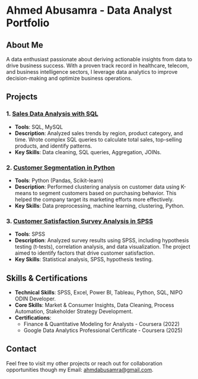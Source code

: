 # Ahmed Abusamra - Data Analyst Portfolio

## About Me
A data enthusiast passionate about deriving actionable insights from data to drive business success. With a proven track record in healthcare, telecom, and business intelligence sectors, I leverage data analytics to improve decision-making and optimize business operations.

## Projects

### 1. [Sales Data Analysis with SQL](link)
- **Tools**: SQL, MySQL
- **Description**: Analyzed sales trends by region, product category, and time. Wrote complex SQL queries to calculate total sales, top-selling products, and identify patterns.
- **Key Skills**: Data cleaning, SQL queries, Aggregation, JOINs.

### 2. [Customer Segmentation in Python](link)
- **Tools**: Python (Pandas, Scikit-learn)
- **Description**: Performed clustering analysis on customer data using K-means to segment customers based on purchasing behavior. This helped the company target its marketing efforts more effectively.
- **Key Skills**: Data preprocessing, machine learning, clustering, Python.

### 3. [Customer Satisfaction Survey Analysis in SPSS](link)
- **Tools**: SPSS
- **Description**: Analyzed survey results using SPSS, including hypothesis testing (t-tests), correlation analysis, and data visualization. The project aimed to identify factors that drive customer satisfaction.
- **Key Skills**: Statistical analysis, SPSS, hypothesis testing.

## Skills & Certifications
- **Technical Skills**: SPSS, Excel, Power BI, Tableau, Python, SQL, NIPO ODIN Developer.
- **Core Skills**: Market & Consumer Insights, Data Cleaning, Process Automation, Stakeholder Strategy Development.
- **Certifications**:
   - Finance & Quantitative Modeling for Analysts - Coursera (2022)
   - Google Data Analytics Professional Certificate - Coursera (2025)

## Contact
Feel free to visit my other projects or reach out for collaboration opportunities though my Email: ahmdabusamra@gmail.com.

